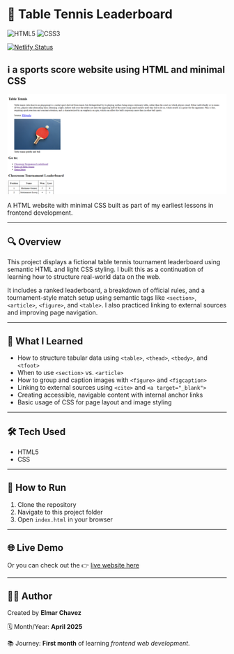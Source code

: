 # 📁 Table Tennis Leaderboard

![HTML5](https://img.shields.io/badge/HTML5-E34F26?style=for-the-badge&logo=html5&logoColor=white)
![CSS3](https://img.shields.io/badge/CSS3-1572B6?style=for-the-badge&logo=css3&logoColor=white)

[![Netlify Status](https://api.netlify.com/api/v1/badges/5981cc85-227a-46fa-aa71-6a539e37636d/deploy-status)](https://beginner-portfolio-website.netlify.app/html5%20projects/project%202/)

## ℹ️ a sports score website using HTML and minimal CSS

![Screenshot of the project](./screenshot.png)

A HTML website with minimal CSS built as part of my earliest lessons in frontend development.

---

## 🔍 Overview

This project displays a fictional table tennis tournament leaderboard using semantic HTML and light CSS styling. I built this as a continuation of learning how to structure real-world data on the web.

It includes a ranked leaderboard, a breakdown of official rules, and a tournament-style match setup using semantic tags like `<section>`, `<article>`, `<figure>`, and `<table>`. I also practiced linking to external sources and improving page navigation.

---

## 🧠 What I Learned

- How to structure tabular data using `<table>`, `<thead>`, `<tbody>`, and `<tfoot>`
- When to use `<section>` vs. `<article>`
- How to group and caption images with `<figure>` and `<figcaption>`
- Linking to external sources using `<cite>` and `<a target="_blank">`
- Creating accessible, navigable content with internal anchor links
- Basic usage of CSS for page layout and image styling

---

## 🛠️ Tech Used

- HTML5
- CSS

---

## 🚀 How to Run

1. Clone the repository
2. Navigate to this project folder
3. Open `index.html` in your browser

---

## 🌐 Live Demo

Or you can check out the 👉 [live website here](https://beginner-portfolio-website.netlify.app/html5%20projects/project%202/)

---

## 🧑‍💻 Author

Created by **Elmar Chavez**

🗓️ Month/Year: **April 2025**

📚 Journey: **First month** of learning _frontend web development_.
